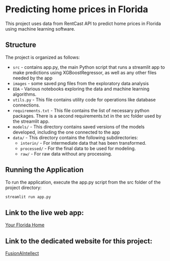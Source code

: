 # Predicting home prices in Florida

This project uses data from RentCast API to predict home prices in Florida using machine learning software.
## Structure

The project is organized as follows:

- `src` - contains app.py, the main Python script that runs a streamlit app to make predictions using XGBoostRegressor, as well as any other files needed by the app
- `images` - some saved png files from the exploratory data analysis
- `EDA` - Various notebooks exploring the data and machine learning algorithms.
- `utils.py` - This file contains utility code for operations like database connections.
- `requirements.txt` - This file contains the list of necessary python packages. There is a second requirements.txt in the src folder used by the streamlit app.
- `models/` - This directory contains saved versions of the models developed, including the one connected to the app
- `data/` - This directory contains the following subdirectories:
  - `interin/` - For intermediate data that has been transformed.
  - `processed/` - For the final data to be used for modeling.
  - `raw/` - For raw data without any processing.
 
## Running the Application

To run the application, execute the app.py script from the src folder of the project directory:

```bash
streamlit run app.py
```
## Link to the live web app:

[Your Florida Home](https://mds8-final-project-bmh.onrender.com/)

## Link to the dedicated website for this project:

[FusionAIntellect](https://fusionaintellect.com/index.html)
